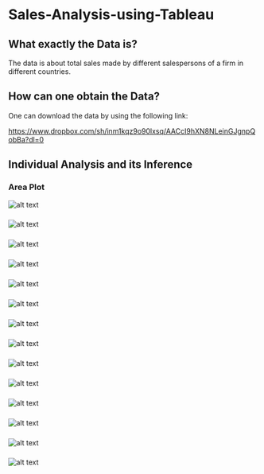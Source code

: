 # Sales-Analysis-using-Tableau


## What exactly the Data is?
The data is about total sales made by different salespersons of a firm in different countries.

## How can one obtain the Data?
One can download the data by using the following link:

https://www.dropbox.com/sh/inm1kqz9o90lxsq/AACcI9hXN8NLeinGJgnpQobBa?dl=0

## Individual Analysis and its Inference
### Area Plot
![alt text](https://github.com/swarupmishal/Sales-Analysis-using-Tableau/blob/master/Reports/Area%20Plot.png)

###
![alt text](https://github.com/swarupmishal/Sales-Analysis-using-Tableau/blob/master/Reports/Bar%20Chart.png)

###
![alt text](https://github.com/swarupmishal/Sales-Analysis-using-Tableau/blob/master/Reports/Comparison%20of%20Sales%20by%20Items.png)

###
![alt text](https://github.com/swarupmishal/Sales-Analysis-using-Tableau/blob/master/Reports/Comparison%20of%20Sales%20by%20Year.png)

###
![alt text](https://github.com/swarupmishal/Sales-Analysis-using-Tableau/blob/master/Reports/Dual%20Axis%20Chart.png)

###
![alt text](https://github.com/swarupmishal/Sales-Analysis-using-Tableau/blob/master/Reports/Geographic%20Maps.png)

###
![alt text](https://github.com/swarupmishal/Sales-Analysis-using-Tableau/blob/master/Reports/Geographic%20Maps1.png)

###
![alt text](https://github.com/swarupmishal/Sales-Analysis-using-Tableau/blob/master/Reports/Geographic%20Maps2.png)

###
![alt text](https://github.com/swarupmishal/Sales-Analysis-using-Tableau/blob/master/Reports/Joins.png)

###
![alt text](https://github.com/swarupmishal/Sales-Analysis-using-Tableau/blob/master/Reports/Line%20Chart.png)

###
![alt text](https://github.com/swarupmishal/Sales-Analysis-using-Tableau/blob/master/Reports/Pie%20Chart.png)

###
![alt text](https://github.com/swarupmishal/Sales-Analysis-using-Tableau/blob/master/Reports/Scatter%20Plot.png)

###
![alt text](https://github.com/swarupmishal/Sales-Analysis-using-Tableau/blob/master/Reports/Scatter%20Plot2.png)

###
![alt text](https://github.com/swarupmishal/Sales-Analysis-using-Tableau/blob/master/Reports/Dashboard%201.png)
